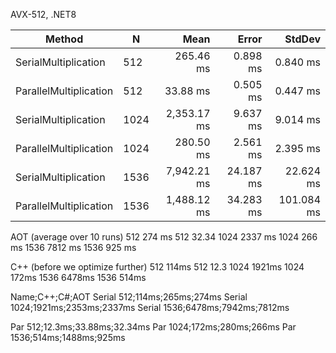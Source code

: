 AVX-512, .NET8

| Method                 | N    | Mean        | Error     | StdDev     |
|----------------------- |----- |------------:|----------:|-----------:|
| SerialMultiplication   | 512  |   265.46 ms |  0.898 ms |   0.840 ms |
| ParallelMultiplication | 512  |    33.88 ms |  0.505 ms |   0.447 ms |
| SerialMultiplication   | 1024 | 2,353.17 ms |  9.637 ms |   9.014 ms |
| ParallelMultiplication | 1024 |   280.50 ms |  2.561 ms |   2.395 ms |
| SerialMultiplication   | 1536 | 7,942.21 ms | 24.187 ms |  22.624 ms |
| ParallelMultiplication | 1536 | 1,488.12 ms | 34.283 ms | 101.084 ms |

AOT (average over 10 runs)
512   274    ms
512    32.34
1024 2337    ms
1024  266    ms
1536 7812    ms
1536  925    ms

C++ (before we optimize further)
512   114ms
512    12.3
1024 1921ms
1024  172ms
1536 6478ms
1536  514ms

Name;C++;C#;AOT
Serial 512;114ms;265ms;274ms
Serial 1024;1921ms;2353ms;2337ms
Serial 1536;6478ms;7942ms;7812ms

Par 512;12.3ms;33.88ms;32.34ms
Par 1024;172ms;280ms;266ms
Par 1536;514ms;1488ms;925ms
